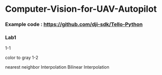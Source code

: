 # Computer-Vision-for-UAV-Autopilot

### Example code : https://github.com/dji-sdk/Tello-Python


### Lab1 
1-1

color to gray
1-2

nearest neighbor Interpolation
Bilinear Interpolation